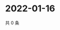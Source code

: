 # 2022-01-16

共 0 条

<!-- BEGIN WEIBO -->
<!-- 最后更新时间 Sun Jan 16 2022 14:18:00 GMT+0800 (China Standard Time) -->

<!-- END WEIBO -->
